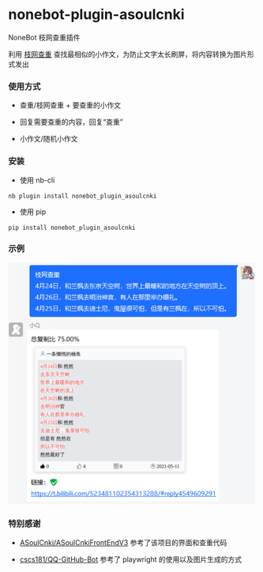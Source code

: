 # nonebot-plugin-asoulcnki

NoneBot 枝网查重插件

利用 [枝网查重](https://asoulcnki.asia/) 查找最相似的小作文，为防止文字太长刷屏，将内容转换为图片形式发出

### 使用方式

- 查重/枝网查重 + 要查重的小作文

- 回复需要查重的内容，回复“查重”

- 小作文/随机小作文


### 安装

- 使用 nb-cli

```
nb plugin install nonebot_plugin_asoulcnki
```

- 使用 pip

```
pip install nonebot_plugin_asoulcnki
```


### 示例

<div align="left">
  <img src="./examples/1.png" width="500" />
</div>


### 特别感谢

- [ASoulCnki/ASoulCnkiFrontEndV3](https://github.com/ASoulCnki/ASoulCnkiFrontEndV3) 参考了该项目的界面和查重代码

- [cscs181/QQ-GitHub-Bot](https://github.com/cscs181/QQ-GitHub-Bot) 参考了 playwright 的使用以及图片生成的方式

